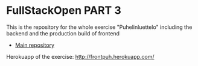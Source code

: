 # FullStackOpen PART 3
This is the repository for the whole exercise "Puhelinluettelo" including the backend and the production build of frontend<br/>
- [Main repository](https://github.com/AnonymousHobbit/fullstackopen)

Herokuapp of the exercise: http://frontpuh.herokuapp.com/
